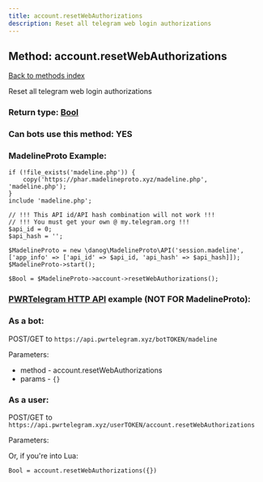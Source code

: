 ```yaml
---
title: account.resetWebAuthorizations
description: Reset all telegram web login authorizations
---
```

## Method: account.resetWebAuthorizations  
[Back to methods index](index.md)


Reset all telegram web login authorizations



### Return type: [Bool](../types/Bool.md)

### Can bots use this method: **YES**


### MadelineProto Example:


```
if (!file_exists('madeline.php')) {
    copy('https://phar.madelineproto.xyz/madeline.php', 'madeline.php');
}
include 'madeline.php';

// !!! This API id/API hash combination will not work !!!
// !!! You must get your own @ my.telegram.org !!!
$api_id = 0;
$api_hash = '';

$MadelineProto = new \danog\MadelineProto\API('session.madeline', ['app_info' => ['api_id' => $api_id, 'api_hash' => $api_hash]]);
$MadelineProto->start();

$Bool = $MadelineProto->account->resetWebAuthorizations();
```

### [PWRTelegram HTTP API](https://pwrtelegram.xyz) example (NOT FOR MadelineProto):

### As a bot:

POST/GET to `https://api.pwrtelegram.xyz/botTOKEN/madeline`

Parameters:

* method - account.resetWebAuthorizations
* params - `{}`



### As a user:

POST/GET to `https://api.pwrtelegram.xyz/userTOKEN/account.resetWebAuthorizations`

Parameters:




Or, if you're into Lua:

```
Bool = account.resetWebAuthorizations({})
```

